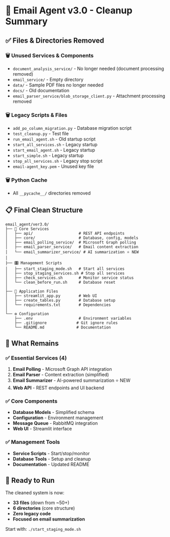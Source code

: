 # 🧹 Email Agent v3.0 - Cleanup Summary

## ✅ Files & Directories Removed

### 🗑️ Unused Services & Components

- `document_analysis_service/` - No longer needed (document processing removed)
- `email_service/` - Empty directory
- `data/` - Sample PDF files no longer needed
- `docs/` - Old documentation  
- `email_parser_service/blob_storage_client.py` - Attachment processing removed

### 🗑️ Legacy Scripts & Files

- `add_po_column_migration.py` - Database migration script
- `test_cleanup.py` - Test file
- `run_email_agent.sh` - Old startup script
- `start_all_services.sh` - Legacy startup
- `start_email_agent.sh` - Legacy startup  
- `start_simple.sh` - Legacy startup
- `stop_all_services.sh` - Legacy stop script
- `email-agent_key.pem` - Unused key file

### 🗑️ Python Cache

- All `__pycache__/` directories removed

## 📋 Final Clean Structure

```
email_agent/ver3.0/
├── 🔧 Core Services
│   ├── api/                    # REST API endpoints
│   ├── core/                   # Database, config, models
│   ├── email_polling_service/  # Microsoft Graph polling
│   ├── email_parser_service/   # Email content extraction
│   └── email_summarizer_service/ # AI summarization ⭐ NEW
│
├── 🎛️ Management Scripts  
│   ├── start_staging_mode.sh   # Start all services
│   ├── stop_staging_services.sh # Stop all services
│   ├── check_services.sh       # Monitor service status
│   └── clean_before_run.sh     # Database reset
│
├── 🔗 Application Files
│   ├── streamlit_app.py        # Web UI
│   ├── create_tables.py        # Database setup
│   └── requirements.txt        # Dependencies
│
└── ⚙️ Configuration
    ├── .env                    # Environment variables
    ├── .gitignore             # Git ignore rules
    └── README.md              # Documentation
```

## 🎯 What Remains

### ✅ Essential Services (4)

1. **Email Polling** - Microsoft Graph API integration
2. **Email Parser** - Content extraction (simplified)
3. **Email Summarizer** - AI-powered summarization ⭐ NEW
4. **Web API** - REST endpoints and UI backend

### ✅ Core Components

- **Database Models** - Simplified schema
- **Configuration** - Environment management  
- **Message Queue** - RabbitMQ integration
- **Web UI** - Streamlit interface

### ✅ Management Tools

- **Service Scripts** - Start/stop/monitor
- **Database Tools** - Setup and cleanup
- **Documentation** - Updated README

## 🚀 Ready to Run

The cleaned system is now:

- **33 files** (down from ~50+)
- **6 directories** (core structure)
- **Zero legacy code**
- **Focused on email summarization**

Start with: `./start_staging_mode.sh`

